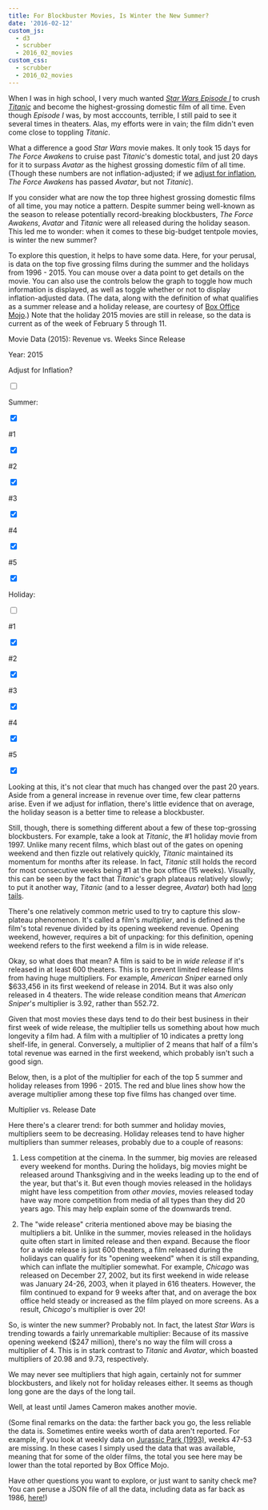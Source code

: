 ```yaml
---
title: For Blockbuster Movies, Is Winter the New Summer?
date: '2016-02-12'
custom_js: 
  - d3
  - scrubber
  - 2016_02_movies
custom_css: 
  - scrubber
  - 2016_02_movies
---
```

When I was in high school, I very much wanted _<a href="http://www.imdb.com/title/tt0120915/" target="_blank">Star Wars Episode I</a>_ to crush _<a href="http://www.imdb.com/title/tt0120338/?ref_=nv_sr_1" target="_blank">Titanic</a>_ and become the highest-grossing domestic film of all time. Even though _Episode I_ was, by most acccounts, terrible, I still paid to see it several times in theaters. Alas, my efforts were in vain; the film didn't even come close to toppling _Titanic_.

What a difference a good _Star Wars_ movie makes. It only took 15 days for _The Force Awakens_ to cruise past _Titanic_'s domestic total, and just 20 days for it to surpass _Avatar_ as the highest grossing domestic film of all time. (Though these numbers are not inflation-adjusted; if we <a href="http://www.boxofficemojo.com/alltime/adjusted.htm" target="_blank">adjust for inflation</a>, _The Force Awakens_ has passed _Avatar_, but not _Titanic_).

If you consider what are now the top three highest grossing domestic films of all time, you may notice a pattern. Despite summer being well-known as the season to release potentially record-breaking blockbusters, _The Force Awakens_, _Avatar_ and _Titanic_ were all released during the holiday season. This led me to wonder: when it comes to these big-budget tentpole movies, is winter the new summer?

To explore this question, it helps to have some data. Here, for your perusal, is data on the top five grossing films during the summer and the holidays from 1996 - 2015. You can mouse over a data point to get details on the movie. You can also use the controls below the graph to toggle how much information is displayed, as well as toggle whether or not to display inflation-adjusted data. (The data, along with the definition of what qualifies as a summer release and a holiday release, are courtesy of <a href="http://www.boxofficemojo.com/seasonal/" target="_blank">Box Office Mojo</a>.) Note that the holiday 2015 movies are still in release, so the data is current as of the week of February 5 through 11.

<div class="math-area">
  <div class="math-area-title centered">
    Movie Data (<span class="graph-year">2015</span>): <span id="graph-type">Revenue</span> vs. Weeks Since Release
  </div>
  <div class="math-area-body-visible">
    <div id="graph"></div>
    <div class="container-fluid" id="options">
      <div class="row">
        <div class="col-sm-2"><p class="year-option">Year: <span class="graph-year">2015</span></p></div>
        <div class="col-sm-6"><div id="yearSlider"></div></div>
        <div class="col-sm-4"><p>Adjust for Inflation?</p>
          <div class="switch">
            <input id="inflation-toggle" class="toggle inflation-toggle" type="checkbox">
            <label for="inflation-toggle"></label>
          </div>
        </div>
      </div>
      <div class="row" id="summer-row">
        <div class="col-xs-2"><p>Summer:</p>
          <div class="switch">
            <input id="summer-toggle" class="toggle summer-toggle" type="checkbox" checked>
            <label for="summer-toggle"></label>
          </div>
        </div>
        <div class="col-xs-2"><p>#1</p>
          <div class="switch">
            <input id="toggle-0" class="toggle summer-toggle" type="checkbox" checked>
            <label for="toggle-0"></label>
          </div> 
        </div>
        <div class="col-xs-2"><p>#2</p>
          <div class="switch">
            <input id="toggle-1" class="toggle summer-toggle" type="checkbox" checked>
            <label for="toggle-1"></label>
          </div>
        </div>
        <div class="col-xs-2"><p>#3</p>
          <div class="switch">
            <input id="toggle-2" class="toggle summer-toggle" type="checkbox" checked>
            <label for="toggle-2"></label>
          </div>
        </div>
        <div class="col-xs-2"><p>#4</p>
          <div class="switch">
            <input id="toggle-3" class="toggle summer-toggle" type="checkbox" checked>
            <label for="toggle-3"></label>
          </div>
        </div>
        <div class="col-xs-2"><p>#5</p>
          <div class="switch">
            <input id="toggle-4" class="toggle summer-toggle" type="checkbox" checked>
            <label for="toggle-4"></label>
          </div>
        </div>
      </div>
      <div class="row" id="holiday-row">
        <div class="col-xs-2"><p>Holiday:</p>
          <div class="switch">
            <input id="holiday-toggle" class="toggle holiday-toggle" type="checkbox">
            <label for="holiday-toggle"></label>
          </div>
        </div>
        <div class="col-xs-2"><p>#1</p>
          <div class="switch">
            <input id="toggle-5" class="toggle holiday-toggle" type="checkbox" checked>
            <label for="toggle-5"></label>
          </div> 
        </div>
        <div class="col-xs-2"><p>#2</p>
          <div class="switch">
            <input id="toggle-6" class="toggle holiday-toggle" type="checkbox" checked>
            <label for="toggle-6"></label>
          </div>
        </div>
        <div class="col-xs-2"><p>#3</p>
          <div class="switch">
            <input id="toggle-7" class="toggle holiday-toggle" type="checkbox" checked>
            <label for="toggle-7"></label>
          </div>
        </div>
        <div class="col-xs-2"><p>#4</p>
          <div class="switch">
            <input id="toggle-8" class="toggle holiday-toggle" type="checkbox" checked>
            <label for="toggle-8"></label>
          </div>
        </div>
        <div class="col-xs-2"><p>#5</p>
          <div class="switch">
            <input id="toggle-9" class="toggle holiday-toggle" type="checkbox" checked>
            <label for="toggle-9"></label>
          </div>
        </div>
      </div>
    </div>
  </div>
</div>

Looking at this, it's not clear that much has changed over the past 20 years. Aside from a general increase in revenue over time, few clear patterns arise. Even if we adjust for inflation, there's little evidence that on average, the holiday season is a better time to release a blockbuster.

Still, though, there is something different about a few of these top-grossing blockbusters. For example, take a look at _Titanic_, the #1 holiday movie from 1997. Unlike many recent films, which blast out of the gates on opening weekend and then fizzle out relatively quickly, _Titanic_ maintained its momentum for months after its release. In fact, _Titanic_ still holds the record for most consecutive weeks being #1 at the box office (15 weeks). Visually, this can be seen by the fact that _Titanic_'s graph plateaus relatively slowly; to put it another way, _Titanic_ (and to a lesser degree, _Avatar_) both had <a href="https://en.wikipedia.org/wiki/Long_tail" target="_blank">long tails</a>.

There's one relatively common metric used to try to capture this slow-plateau phenomenon. It's called a film's _multiplier_, and is defined as the film's total revenue divided by its opening weekend revenue. Opening weekend, however, requires a bit of unpacking: for this definition, opening weekend refers to the first weekend a film is in wide release.

Okay, so what does that mean? A film is said to be in _wide release_ if it's released in at least 600 theaters. This is to prevent limited release films from having huge multipliers. For example, _American Sniper_ earned only $633,456 in its first weekend of release in 2014. But it was also only released in 4 theaters. The wide release condition means that _American Sniper_'s multiplier is 3.92, rather than 552.72.

Given that most movies these days tend to do their best business in their first week of wide release, the multiplier tells us something about how much longevity a film had. A film with a multiplier of 10 indicates a pretty long shelf-life, in general. Conversely, a multiplier of 2 means that half of a film's total revenue was earned in the first weekend, which probably isn't such a good sign.

Below, then, is a plot of the multiplier for each of the top 5 summer and holiday releases from 1996 - 2015. The red and blue lines show how the average multiplier among these top five films has changed over time.

<div class="math-area">
  <div class="math-area-title centered">
    Multiplier vs. Release Date
  </div>
  <div class="math-area-body-visible">
    <div id="multiplier-graph"></div>
  </div>
</div>

Here there's a clearer trend: for both summer and holiday movies, multipliers seem to be decreasing. Holiday releases tend to have higher multipliers than summer releases, probably due to a couple of reasons:

1. Less competition at the cinema. In the summer, big movies are released every weekend for months. During the holidays, big movies might be released around Thanksgiving and in the weeks leading up to the end of the year, but that's it. But even though movies released in the holidays might have less competition from _other movies_, movies released today have way more competition from media of all types than they did 20 years ago. This may help explain some of the downwards trend.

2. The "wide release" criteria mentioned above may be biasing the multipliers a bit. Unlike in the summer, movies released in the holidays quite often start in limited release and then expand. Because the floor for a wide release is just 600 theaters, a film released during the holidays can qualify for its "opening weekend" when it is still expanding, which can inflate the multiplier somewhat. For example, _Chicago_ was released on December 27, 2002, but its first weekend in wide release was January 24-26, 2003, when it played in 616 theaters. However, the film continued to expand for 9 weeks after that, and on average the box office held steady or increased as the film played on more screens. As a result, _Chicago_'s multiplier is over 20!

So, is winter the new summer? Probably not. In fact, the latest _Star Wars_ is trending towards a fairly unremarkable multiplier: Because of its massive opening weekend ($247 million), there's no way the film will cross a multiplier of 4. This is in stark contrast to _Titanic_ and _Avatar_, which boasted multipliers of 20.98 and 9.73, respectively.

We may never see multipliers that high again, certainly not for summer blockbusters, and likely not for holiday releases either. It seems as though long gone are the days of the long tail. 

Well, at least until James Cameron makes another movie.

(Some final remarks on the data: the farther back you go, the less reliable the data is. Sometimes entire weeks worth of data aren't reported. For example, if you look at weekly data on <a href="http://www.boxofficemojo.com/movies/?page=weekly&id=jurassicpark.htm" target="_blank">Jurassic Park (1993)</a>, weeks 47-53 are missing. In these cases I simply used the data that was available, meaning that for some of the older films, the total you see here may be lower than the total reported by Box Office Mojo. 

Have other questions you want to explore, or just want to sanity check me? You can peruse a JSON file of all the data, including data as far back as 1986, <a href="https://github.com/mmmaaatttttt/mathgoespop/blob/master/source/javascripts/2016_movies.json" target="_blank">here!</a>)
